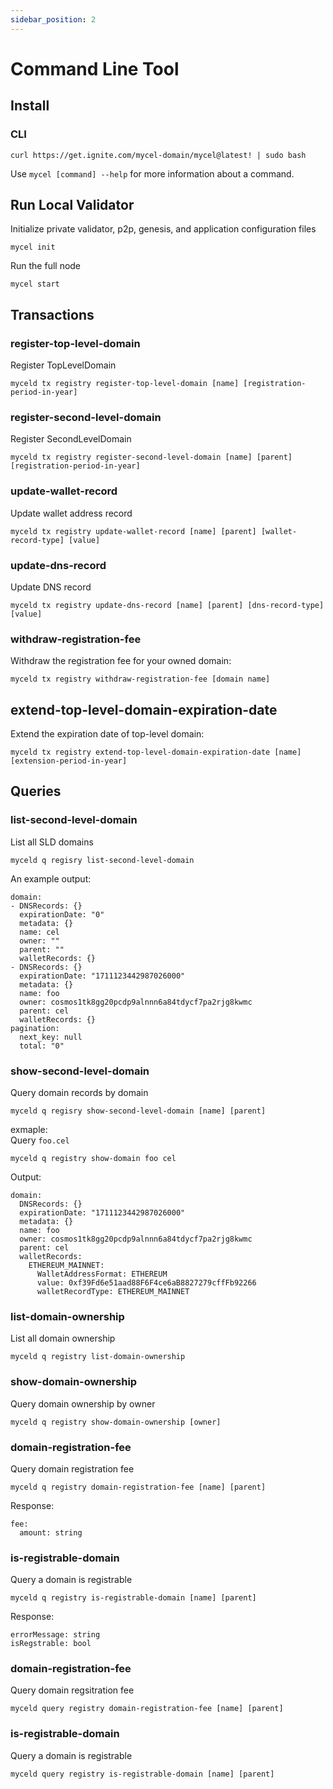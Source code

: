 ```yaml
---
sidebar_position: 2
---
```


# Command Line Tool

## Install

### CLI

```
curl https://get.ignite.com/mycel-domain/mycel@latest! | sudo bash
```

Use `mycel [command] --help` for more information about a command.

## Run Local Validator

Initialize private validator, p2p, genesis, and application configuration files

```
mycel init
```

Run the full node

```
mycel start
```

## Transactions

### register-top-level-domain

Register TopLevelDomain

```
myceld tx registry register-top-level-domain [name] [registration-period-in-year]
```

### register-second-level-domain

Register SecondLevelDomain

```
myceld tx registry register-second-level-domain [name] [parent] [registration-period-in-year]
```

### update-wallet-record

Update wallet address record

```
myceld tx registry update-wallet-record [name] [parent] [wallet-record-type] [value]
```

### update-dns-record

Update DNS record

```
myceld tx registry update-dns-record [name] [parent] [dns-record-type] [value]
```

### withdraw-registration-fee

Withdraw the registration fee for your owned domain:

```
myceld tx registry withdraw-registration-fee [domain name]
```

## extend-top-level-domain-expiration-date

Extend the expiration date of top-level domain:

```
myceld tx registry extend-top-level-domain-expiration-date [name] [extension-period-in-year]
```

## Queries

### list-second-level-domain

List all SLD domains

```
myceld q regisry list-second-level-domain
```

An example output:

```
domain:
- DNSRecords: {}
  expirationDate: "0"
  metadata: {}
  name: cel
  owner: ""
  parent: ""
  walletRecords: {}
- DNSRecords: {}
  expirationDate: "1711123442987026000"
  metadata: {}
  name: foo
  owner: cosmos1tk8gg20pcdp9alnnn6a84tdycf7pa2rjg8kwmc
  parent: cel
  walletRecords: {}
pagination:
  next_key: null
  total: "0"
```

### show-second-level-domain

Query domain records by domain

```
myceld q regisry show-second-level-domain [name] [parent]
```

exmaple:  
Query `foo.cel`

```
myceld q registry show-domain foo cel
```

Output:

```
domain:
  DNSRecords: {}
  expirationDate: "1711123442987026000"
  metadata: {}
  name: foo
  owner: cosmos1tk8gg20pcdp9alnnn6a84tdycf7pa2rjg8kwmc
  parent: cel
  walletRecords:
    ETHEREUM_MAINNET:
      WalletAddressFormat: ETHEREUM
      value: 0xf39Fd6e51aad88F6F4ce6aB8827279cffFb92266
      walletRecordType: ETHEREUM_MAINNET
```

### list-domain-ownership

List all domain ownership

```
myceld q registry list-domain-ownership
```

### show-domain-ownership

Query domain ownership by owner

```
myceld q registry show-domain-ownership [owner]
```

### domain-registration-fee

Query domain registration fee

```
myceld q registry domain-registration-fee [name] [parent]
```

Response:

```
fee:
  amount: string
```

### is-registrable-domain

Query a domain is registrable

```
myceld q registry is-registrable-domain [name] [parent]
```

Response:

```
errorMessage: string
isRegstrable: bool
```

### domain-registration-fee

Query domain regsitration fee

```
myceld query registry domain-registration-fee [name] [parent]
```

### is-registrable-domain

Query a domain is registrable

```
myceld query registry is-registrable-domain [name] [parent]
```
